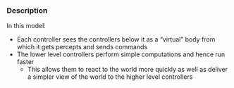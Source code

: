 ### Description
In this model:
- Each controller sees the controllers below it as a “virtual” body from which it gets percepts and sends commands
- The lower level controllers perform simple computations and hence run faster
	- This allows them to react to the world more quickly as well as deliver a simpler view of the world to the higher level controllers